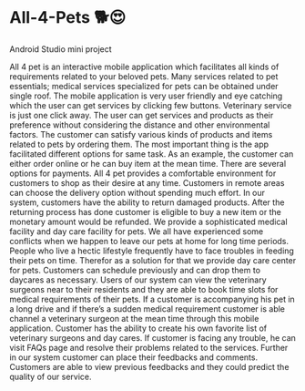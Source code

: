 # All-4-Pets 🐕😍
Android Studio mini project


All 4 pet is an interactive mobile application which facilitates all kinds of requirements related to your beloved pets. Many services related to pet essentials; medical services specialized for pets can be obtained under single roof. The mobile application is very user friendly and eye catching which the user can get services by clicking few buttons. Veterinary service is just one click away. The user can get services and products as their preference without considering the distance and other environmental factors. 
The customer can satisfy various kinds of products and items related to pets by ordering them. The most important thing is the app facilitated different options for same task. As an example, the customer can either order online or he can buy item at the mean time. There are several options for payments. All 4 pet provides a comfortable environment for customers to shop as their desire at any time. Customers in remote areas can choose the delivery option without spending much effort. In our system, customers have the ability to return damaged products. After the returning process has done customer is eligible to buy a new item or the monetary amount would be refunded.
We provide a sophisticated medical facility and day care facility for pets. We all have experienced some conflicts when we happen to leave our pets at home for long time periods. People who live a hectic lifestyle frequently have to face troubles in feeding their pets on time. Therefor as a solution for that we provide day care center for pets. Customers can schedule previously and can drop them to daycares as necessary.
Users of our system can view the veterinary surgeons near to their residents and they are able to book time slots for medical requirements of their pets. If a customer is accompanying his pet in a long drive and if there’s a sudden medical requirement customer is able channel a veterinary surgeon at the mean time through this mobile application. Customer has the ability to create his own favorite list of veterinary surgeons and day cares. 
If customer is facing any trouble, he can visit FAQs page and resolve their problems related to the services. Further in our system customer can place their feedbacks and comments. Customers are able to view previous feedbacks and they could predict the quality of our service. 
